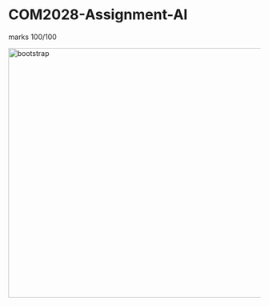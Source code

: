 # COM2028-Assignment-AI

marks 100/100


<img src="https://github.com/Peterwisu/COM2028-Assignment-AI/blob/master/pic/poster.png" alt="bootstrap" height="500" width="1920"/>
